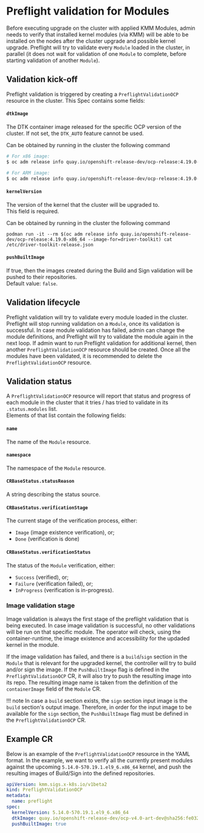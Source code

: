 # Preflight validation for Modules

Before executing upgrade on the cluster with applied KMM Modules, admin needs to verify that installed kernel modules
(via KMM) will be able to be installed on the nodes after the cluster upgrade and possible kernel upgrade. 
Preflight will try to validate every `Module` loaded in the cluster, in parallel (it does not wait for validation of one
`Module` to complete, before starting validation of another `Module`).

## Validation kick-off

Preflight validation is triggered by creating a `PreflightValidationOCP` resource in the cluster. This Spec contains some
fields:

#### `dtkImage`

The DTK container image released for the specific OCP version of the cluster.
If not set, the `DTK_AUTO` feature cannot be used.

Can be obtained by running in the cluster the following command
```bash
# For x86 image:
$ oc adm release info quay.io/openshift-release-dev/ocp-release:4.19.0-x86_64 --image-for=driver-toolkit

# For ARM image:
$ oc adm release info quay.io/openshift-release-dev/ocp-release:4.19.0-aarch64 --image-for=driver-toolkit
```

#### `kernelVersion`

The version of the kernel that the cluster will be upgraded to.  
This field is required.

Can be obtained by running in the cluster the following command
```
podman run -it --rm $(oc adm release info quay.io/openshift-release-dev/ocp-release:4.19.0-x86_64 --image-for=driver-toolkit) cat /etc/driver-toolkit-release.json
```

#### `pushBuiltImage`

If true, then the images created during the Build and Sign validation will be pushed to their repositories.  
Default value: `false`.

## Validation lifecycle

Preflight validation will try to validate every module loaded in the cluster. Preflight will stop running validation on
a `Module`, once its validation is successful.
In case module validation has failed, admin can change the module definitions, and Preflight will try to validate the
module again in the next loop.
If admin want to run Preflight validation for additional kernel, then another `PreflightValidationOCP` resource should be
created.
Once all the modules have been validated, it is recommended to delete the `PreflightValidationOCP` resource.

## Validation status

A `PreflightValidationOCP` resource will report that status and progress of each module in the cluster that it tries / has
tried to validate in its `.status.modules` list.  
Elements of that list contain the following fields:

#### `name`

The name of the `Module` resource.

#### `namespace`

The namespace of the `Module` resource.

#### `CRBaseStatus.statusReason`

A string describing the status source.

#### `CRBaseStatus.verificationStage`

The current stage of the verification process, either:

- `Image` (image existence verification), or;
- `Done` (verification is done)

#### `CRBaseStatus.verificationStatus`

The status of the `Module` verification, either:

- `Success` (verified), or;
- `Failure` (verification failed), or;
- `InProgress` (verification is in-progress).

### Image validation stage

Image validation is always the first stage of the preflight validation that is being executed.
In case image validation is successful, no other validations will be run on that specific module.
The operator will check, using the container-runtime, the image existence and accessibility for the updaded kernel in the module.

If the image validation has failed, and there is a `build`/`sign` section in the `Module` that is relevant for the upgraded kernel,
the controller will try to build and/or sign the image.
If the `PushBuiltImage` flag is defined in the `PreflightValidationOCP` CR, it will also try to push the resulting image
into its repo.
The resulting image name is taken from the definition of the `containerImage` field of the `Module` CR.

!!! note
    In case a `build` section exists, the `sign` section input image is the `build` section's output image.
    Therefore, in order for the input image to be available for the `sign` section, the `PushBuiltImage` flag must be
    defined in the `PreflightValidationOCP` CR.

## Example CR
Below is an example of the `PreflightValidationOCP` resource in the YAML format.
In the example, we want to verify all the currently present modules against the upcoming `5.14.0-570.19.1.el9_6.x86_64`
kernel, and push the resulting images of Build/Sign into the defined repositories.
```yaml
apiVersion: kmm.sigs.x-k8s.io/v1beta2
kind: PreflightValidationOCP
metadata:
  name: preflight
spec:
  kernelVersion: 5.14.0-570.19.1.el9_6.x86_64
  dtkImage: quay.io/openshift-release-dev/ocp-v4.0-art-dev@sha256:fe0322730440f1cbe6fffaaa8cac131b56574bec8abe3ec5b462e17557fecb32 
  pushBuiltImage: true
```

